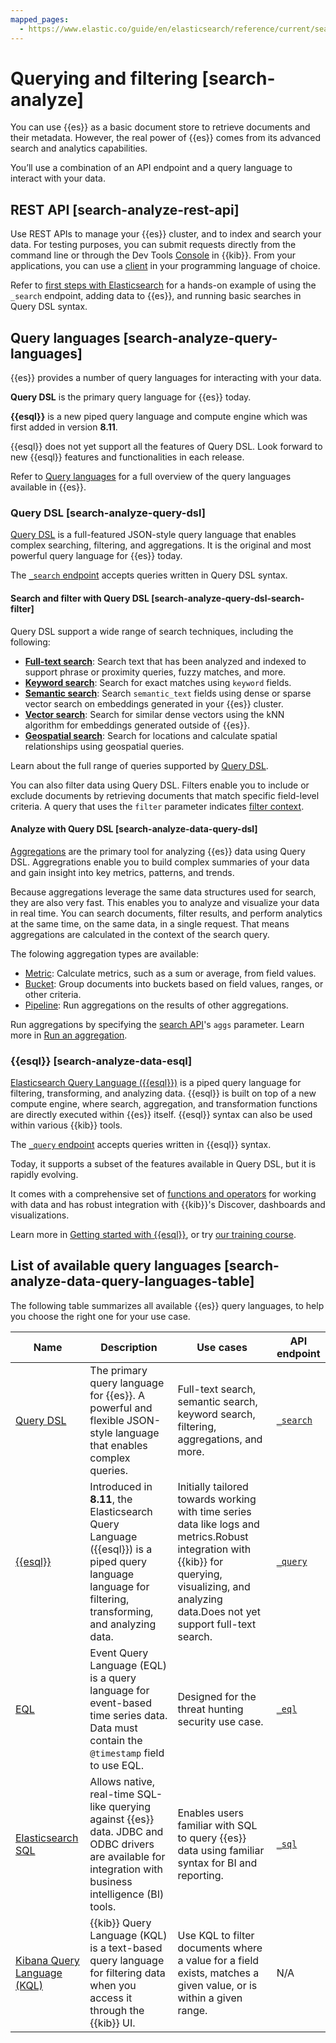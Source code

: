 ```yaml
---
mapped_pages:
  - https://www.elastic.co/guide/en/elasticsearch/reference/current/search-analyze.html
---
```


# Querying and filtering [search-analyze]

You can use {{es}} as a basic document store to retrieve documents and their metadata. However, the real power of {{es}} comes from its advanced search and analytics capabilities.

You’ll use a combination of an API endpoint and a query language to interact with your data.


## REST API [search-analyze-rest-api]

Use REST APIs to manage your {{es}} cluster, and to index and search your data. For testing purposes, you can submit requests directly from the command line or through the Dev Tools [Console](query-filter/tools/console.md) in {{kib}}. From your applications, you can use a [client](https://www.elastic.co/guide/en/elasticsearch/client/index.md) in your programming language of choice.

Refer to [first steps with Elasticsearch](../solutions/search/get-started.md) for a hands-on example of using the `_search` endpoint, adding data to {{es}}, and running basic searches in Query DSL syntax.


## Query languages [search-analyze-query-languages]

{{es}} provides a number of query languages for interacting with your data.

**Query DSL** is the primary query language for {{es}} today.

**{{esql}}** is a new piped query language and compute engine which was first added in version **8.11**.

{{esql}} does not yet support all the features of Query DSL. Look forward to new {{esql}} features and functionalities in each release.

Refer to [Query languages](#search-analyze-query-languages) for a full overview of the query languages available in {{es}}.


### Query DSL [search-analyze-query-dsl]

[Query DSL](query-filter/languages/querydsl.md) is a full-featured JSON-style query language that enables complex searching, filtering, and aggregations. It is the original and most powerful query language for {{es}} today.

The [`_search` endpoint](../solutions/search/querying-for-search-searching.md) accepts queries written in Query DSL syntax.


#### Search and filter with Query DSL [search-analyze-query-dsl-search-filter]

Query DSL support a wide range of search techniques, including the following:

* [**Full-text search**](../solutions/search/full-text.md): Search text that has been analyzed and indexed to support phrase or proximity queries, fuzzy matches, and more.
* [**Keyword search**](https://www.elastic.co/guide/en/elasticsearch/reference/current/keyword.html): Search for exact matches using `keyword` fields.
* [**Semantic search**](../solutions/search/semantic-search/semantic-search-semantic-text.md): Search `semantic_text` fields using dense or sparse vector search on embeddings generated in your {{es}} cluster.
* [**Vector search**](../solutions/search/vector/knn.md): Search for similar dense vectors using the kNN algorithm for embeddings generated outside of {{es}}.
* [**Geospatial search**](https://www.elastic.co/guide/en/elasticsearch/reference/current/geo-queries.html): Search for locations and calculate spatial relationships using geospatial queries.

Learn about the full range of queries supported by [Query DSL](query-filter/languages/querydsl.md).

You can also filter data using Query DSL. Filters enable you to include or exclude documents by retrieving documents that match specific field-level criteria. A query that uses the `filter` parameter indicates [filter context](query-filter/languages/querydsl.md#filter-context).


#### Analyze with Query DSL [search-analyze-data-query-dsl]

[Aggregations](aggregations.md) are the primary tool for analyzing {{es}} data using Query DSL. Aggregrations enable you to build complex summaries of your data and gain insight into key metrics, patterns, and trends.

Because aggregations leverage the same data structures used for search, they are also very fast. This enables you to analyze and visualize your data in real time. You can search documents, filter results, and perform analytics at the same time, on the same data, in a single request. That means aggregations are calculated in the context of the search query.

The folowing aggregation types are available:

* [Metric](https://www.elastic.co/guide/en/elasticsearch/reference/current/search-aggregations-metrics.html): Calculate metrics, such as a sum or average, from field values.
* [Bucket](https://www.elastic.co/guide/en/elasticsearch/reference/current/search-aggregations-bucket.html): Group documents into buckets based on field values, ranges, or other criteria.
* [Pipeline](https://www.elastic.co/guide/en/elasticsearch/reference/current/search-aggregations-pipeline.html): Run aggregations on the results of other aggregations.

Run aggregations by specifying the [search API](https://www.elastic.co/guide/en/elasticsearch/reference/current/search-search.html)'s `aggs` parameter. Learn more in [Run an aggregation](aggregations.md#run-an-agg).


### {{esql}} [search-analyze-data-esql]

[Elasticsearch Query Language ({{esql}})](query-filter/languages/esorql.md) is a piped query language for filtering, transforming, and analyzing data. {{esql}} is built on top of a new compute engine, where search, aggregation, and transformation functions are directly executed within {{es}} itself. {{esql}} syntax can also be used within various {{kib}} tools.

The [`_query` endpoint](query-filter/languages/esql-rest.md) accepts queries written in {{esql}} syntax.

Today, it supports a subset of the features available in Query DSL, but it is rapidly evolving.

It comes with a comprehensive set of [functions and operators](https://www.elastic.co/guide/en/elasticsearch/reference/current/esql-functions-operators.html) for working with data and has robust integration with {{kib}}'s Discover, dashboards and visualizations.

Learn more in [Getting started with {{esql}}](../solutions/search/get-started.md), or try [our training course](https://www.elastic.co/training/introduction-to-esql).


## List of available query languages [search-analyze-data-query-languages-table]

The following table summarizes all available {{es}} query languages, to help you choose the right one for your use case.

| Name | Description | Use cases | API endpoint |
| --- | --- | --- | --- |
| [Query DSL](query-filter/languages/querydsl.md) | The primary query language for {{es}}. A powerful and flexible JSON-style language that enables complex queries. | Full-text search, semantic search, keyword search, filtering, aggregations, and more. | [`_search`](https://www.elastic.co/guide/en/elasticsearch/reference/current/search-search.html) |
| [{{esql}}](query-filter/languages/esorql.md) | Introduced in **8.11**, the Elasticsearch Query Language ({{esql}}) is a piped query language language for filtering, transforming, and analyzing data. | Initially tailored towards working with time series data like logs and metrics.Robust integration with {{kib}} for querying, visualizing, and analyzing data.Does not yet support full-text search. | [`_query`](query-filter/languages/esql-rest.md) |
| [EQL](query-filter/languages/eql.md) | Event Query Language (EQL) is a query language for event-based time series data. Data must contain the `@timestamp` field to use EQL. | Designed for the threat hunting security use case. | [`_eql`](https://www.elastic.co/guide/en/elasticsearch/reference/current/eql-apis.html) |
| [Elasticsearch SQL](query-filter/languages/sql.md) | Allows native, real-time SQL-like querying against {{es}} data. JDBC and ODBC drivers are available for integration with business intelligence (BI) tools. | Enables users familiar with SQL to query {{es}} data using familiar syntax for BI and reporting. | [`_sql`](https://www.elastic.co/guide/en/elasticsearch/reference/current/sql-apis.html) |
| [Kibana Query Language (KQL)](query-filter/languages/kql.md) | {{kib}} Query Language (KQL) is a text-based query language for filtering data when you access it through the {{kib}} UI. | Use KQL to filter documents where a value for a field exists, matches a given value, or is within a given range. | N/A |

